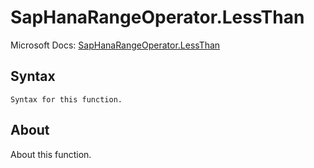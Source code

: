---
---

# SapHanaRangeOperator.LessThan

Microsoft Docs: [SapHanaRangeOperator.LessThan](https://docs.microsoft.com/en-us/powerquery-m/saphanarangeoperator-lessthan)

## Syntax

```
Syntax for this function.
```

## About

About this function.

